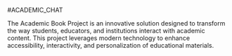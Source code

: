 #ACADEMIC_CHAT 

The Academic Book Project is an innovative solution designed to transform the way students, educators, and institutions interact with academic content. This project leverages modern technology to enhance accessibility, interactivity, and personalization of educational materials.

